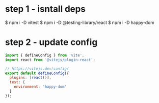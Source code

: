 # step 1 - isntall deps

$ npm i -D vitest
$ npm i -D @testing-library/react
$ npm i -D happy-dom


# step 2 - update config

```javascript
import { defineConfig } from 'vite';
import react from '@vitejs/plugin-react';

// https://vitejs.dev/config/
export default defineConfig({
  plugins: [react()],
  test: {
    environment: 'happy-dom'
  }
});
```
